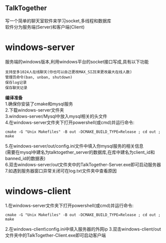 ## TalkTogether
写一个简单的聊天室软件来学习socket,多线程和数据库  
软件分为服务端(Server)和客户端(Client)  
# windows-server
服务端的windows版本,利用windows平台的socket接口写成,具有以下功能
```
支持至多1024人在线聊天(你也可以自己更改MAX_SIZE来更改最大在线人数)
管理员命令(ban, unban, shutdown)
保存log记录
保存聊天记录
```
**编译准备**  
1.确保你安装了cmake和mysql服务  
2.下载windows-server文件夹  
3.windows-server/Mysql中放入mysql相关的头文件  
4.在windows-server文件夹下打开powershell(或cmd)并运行命令:
```
cmake -G "Unix Makefiles" -B out -DCMAKE_BUILD_TYPE=Release ; cd out ; make
```
5.在windows-server/out/config.ini文件中填入你mysql服务的相关信息  
(需要在mysql中建名为talktogether_server的数据库,在库中建名为client_id和banned_id的数据表)  
6.双击windows-server/out文件夹中的TalkTogether-Server.exe即可启动服务器
7.如遇到服务器窗口异常关闭可在log.txt文件夹中查看原因  
# windows-client
1.在windows-server文件夹下打开powershell(或cmd)并运行命令:
```
cmake -G "Unix Makefiles" -B out -DCMAKE_BUILD_TYPE=Release ; cd out ; make
```
2.在windows-client\config.ini中填入服务器的外网ip
3.双击windows-client/out文件夹中的TalkTogether-Client.exe即可启动客户端